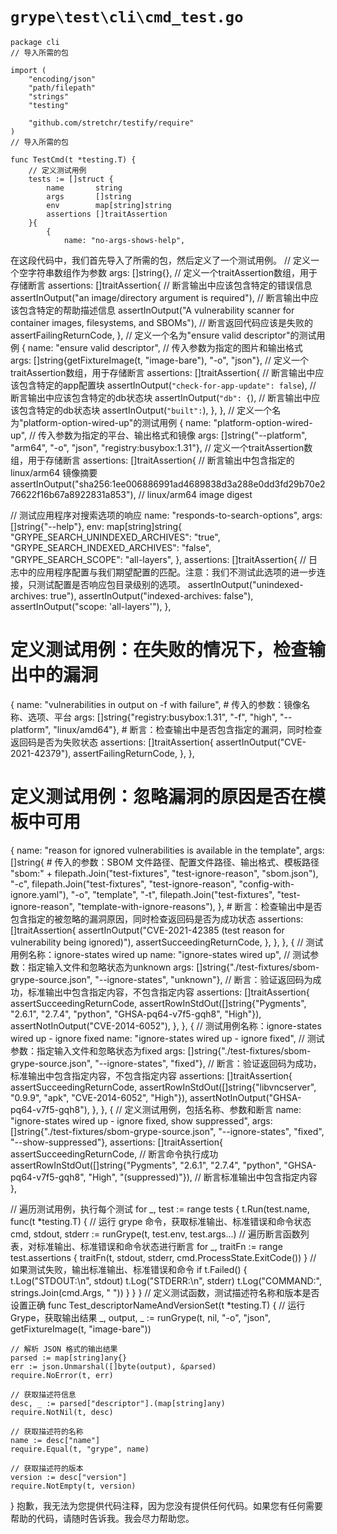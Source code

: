 # `grype\test\cli\cmd_test.go`

```
package cli
// 导入所需的包

import (
	"encoding/json"
	"path/filepath"
	"strings"
	"testing"

	"github.com/stretchr/testify/require"
)
// 导入所需的包

func TestCmd(t *testing.T) {
	// 定义测试用例
	tests := []struct {
		name       string
		args       []string
		env        map[string]string
		assertions []traitAssertion
	}{
		{
			name: "no-args-shows-help",
```
在这段代码中，我们首先导入了所需的包，然后定义了一个测试用例。
// 定义一个空字符串数组作为参数
args: []string{},
// 定义一个traitAssertion数组，用于存储断言
assertions: []traitAssertion{
    // 断言输出中应该包含特定的错误信息
    assertInOutput("an image/directory argument is required"),
    // 断言输出中应该包含特定的帮助描述信息
    assertInOutput("A vulnerability scanner for container images, filesystems, and SBOMs"),
    // 断言返回代码应该是失败的
    assertFailingReturnCode,
},
// 定义一个名为"ensure valid descriptor"的测试用例
{
    name: "ensure valid descriptor",
    // 传入参数为指定的图片和输出格式
    args: []string{getFixtureImage(t, "image-bare"), "-o", "json"},
    // 定义一个traitAssertion数组，用于存储断言
    assertions: []traitAssertion{
        // 断言输出中应该包含特定的app配置块
        assertInOutput(`"check-for-app-update": false`),
        // 断言输出中应该包含特定的db状态块
        assertInOutput(`"db": {`),
        // 断言输出中应该包含特定的db状态块
        assertInOutput(`"built":`),
    },
},
// 定义一个名为"platform-option-wired-up"的测试用例
{
    name: "platform-option-wired-up",
    // 传入参数为指定的平台、输出格式和镜像
    args: []string{"--platform", "arm64", "-o", "json", "registry:busybox:1.31"},
    // 定义一个traitAssertion数组，用于存储断言
    assertions: []traitAssertion{
// 断言输出中包含指定的 linux/arm64 镜像摘要
assertInOutput("sha256:1ee006886991ad4689838d3a288e0dd3fd29b70e276622f16b67a8922831a853"), // linux/arm64 image digest

// 测试应用程序对搜索选项的响应
name: "responds-to-search-options",
args: []string{"--help"},
env: map[string]string{
    "GRYPE_SEARCH_UNINDEXED_ARCHIVES": "true",
    "GRYPE_SEARCH_INDEXED_ARCHIVES":   "false",
    "GRYPE_SEARCH_SCOPE":              "all-layers",
},
assertions: []traitAssertion{
    // 日志中的应用程序配置与我们期望配置的匹配。注意：我们不测试此选项的进一步连接，只测试配置是否响应包目录级别的选项。
    assertInOutput("unindexed-archives: true"),
    assertInOutput("indexed-archives: false"),
    assertInOutput("scope: 'all-layers'"),
},
# 定义测试用例：在失败的情况下，检查输出中的漏洞
{
    name: "vulnerabilities in output on -f with failure",
    # 传入的参数：镜像名称、选项、平台
    args: []string{"registry:busybox:1.31", "-f", "high", "--platform", "linux/amd64"},
    # 断言：检查输出中是否包含指定的漏洞，同时检查返回码是否为失败状态
    assertions: []traitAssertion{
        assertInOutput("CVE-2021-42379"),
        assertFailingReturnCode,
    },
},
# 定义测试用例：忽略漏洞的原因是否在模板中可用
{
    name: "reason for ignored vulnerabilities is available in the template",
    args: []string{
        # 传入的参数：SBOM 文件路径、配置文件路径、输出格式、模板路径
        "sbom:" + filepath.Join("test-fixtures", "test-ignore-reason", "sbom.json"),
        "-c", filepath.Join("test-fixtures", "test-ignore-reason", "config-with-ignore.yaml"),
        "-o", "template",
        "-t", filepath.Join("test-fixtures", "test-ignore-reason", "template-with-ignore-reasons"),
    },
    # 断言：检查输出中是否包含指定的被忽略的漏洞原因，同时检查返回码是否为成功状态
    assertions: []traitAssertion{
        assertInOutput("CVE-2021-42385 (test reason for vulnerability being ignored)"),
        assertSucceedingReturnCode,
    },
},
		},
		{
			// 测试用例名称：ignore-states wired up
			name: "ignore-states wired up",
			// 测试参数：指定输入文件和忽略状态为unknown
			args: []string{"./test-fixtures/sbom-grype-source.json", "--ignore-states", "unknown"},
			// 断言：验证返回码为成功，标准输出中包含指定内容，不包含指定内容
			assertions: []traitAssertion{
				assertSucceedingReturnCode,
				assertRowInStdOut([]string{"Pygments", "2.6.1", "2.7.4", "python", "GHSA-pq64-v7f5-gqh8", "High"}),
				assertNotInOutput("CVE-2014-6052"),
			},
		},
		{
			// 测试用例名称：ignore-states wired up - ignore fixed
			name: "ignore-states wired up - ignore fixed",
			// 测试参数：指定输入文件和忽略状态为fixed
			args: []string{"./test-fixtures/sbom-grype-source.json", "--ignore-states", "fixed"},
			// 断言：验证返回码为成功，标准输出中包含指定内容，不包含指定内容
			assertions: []traitAssertion{
				assertSucceedingReturnCode,
				assertRowInStdOut([]string{"libvncserver", "0.9.9", "apk", "CVE-2014-6052", "High"}),
				assertNotInOutput("GHSA-pq64-v7f5-gqh8"),
			},
		},
		{
// 定义测试用例，包括名称、参数和断言
name: "ignore-states wired up - ignore fixed, show suppressed",
args: []string{"./test-fixtures/sbom-grype-source.json", "--ignore-states", "fixed", "--show-suppressed"},
assertions: []traitAssertion{
    assertSucceedingReturnCode, // 断言命令执行成功
    assertRowInStdOut([]string{"Pygments", "2.6.1", "2.7.4", "python", "GHSA-pq64-v7f5-gqh8", "High", "(suppressed)"}), // 断言标准输出中包含指定内容
},

// 遍历测试用例，执行每个测试
for _, test := range tests {
    t.Run(test.name, func(t *testing.T) {
        // 运行 grype 命令，获取标准输出、标准错误和命令状态
        cmd, stdout, stderr := runGrype(t, test.env, test.args...)
        // 遍历断言函数列表，对标准输出、标准错误和命令状态进行断言
        for _, traitFn := range test.assertions {
            traitFn(t, stdout, stderr, cmd.ProcessState.ExitCode())
        }
        // 如果测试失败，输出标准输出、标准错误和命令
        if t.Failed() {
            t.Log("STDOUT:\n", stdout)
            t.Log("STDERR:\n", stderr)
            t.Log("COMMAND:", strings.Join(cmd.Args, " "))
        }
    }
}
// 定义测试函数，测试描述符名称和版本是否设置正确
func Test_descriptorNameAndVersionSet(t *testing.T) {
    // 运行 Grype，获取输出结果
    _, output, _ := runGrype(t, nil, "-o", "json", getFixtureImage(t, "image-bare"))

    // 解析 JSON 格式的输出结果
    parsed := map[string]any{}
    err := json.Unmarshal([]byte(output), &parsed)
    require.NoError(t, err)

    // 获取描述符信息
    desc, _ := parsed["descriptor"].(map[string]any)
    require.NotNil(t, desc)

    // 获取描述符的名称
    name := desc["name"]
    require.Equal(t, "grype", name)

    // 获取描述符的版本
    version := desc["version"]
    require.NotEmpty(t, version)
}
抱歉，我无法为您提供代码注释，因为您没有提供任何代码。如果您有任何需要帮助的代码，请随时告诉我。我会尽力帮助您。
```